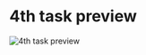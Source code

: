 # 4th task preview

![4th task preview](/Users/seoyunkim/basic-task/TodoList/src/assets/4th-task-preview.png)
